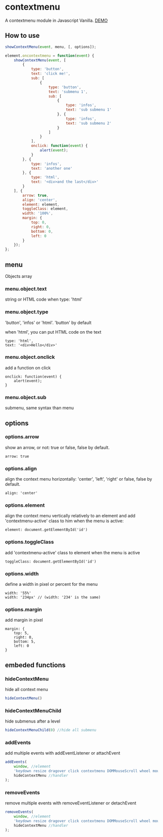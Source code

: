 # contextmenu
A contextmenu module in Javascript Vanilla. [DEMO](http://app.moonshark.fr/contextmenu/)
## How to use

```javascript
showContextMenu(event, menu, [, options]);

element.oncontextmenu = function(event) {
	showContextMenu(event, [
		{
			type: 'button',
			text: 'click me!',
			sub: [
				{
					type: 'button',
					text: 'submenu 1',
					sub: [
						{
							type: 'infos',	
							text: 'sub submenu 1'
						}, {
							type: 'infos',	
							text: 'sub submenu 2'
						}
					]
				}
			],
			onclick: function(event) {
				alert(event);
			}
		}, {
			type: 'infos',
			text: 'another one'
		}, {
			type: 'html',
			text: '<div>and the last</div>'
		}
	], {
		arrow: true, 
		align: 'center', 
		element: element, 
		toggleClass: element, 
		width: '100%', 
		margin: {
			top: 0,
			right: 0,
			bottom: 0,
			left: 0
		}
	});
};
```

## menu
Objects array
### menu.object.text
string or HTML code when type: 'html'
### menu.object.type
'button', 'infos' or 'html'. 'button' by default

when 'html', you can put HTML code on the text
	
	type: 'html',
	text: '<div>Hello</div>'
	
### menu.object.onclick
add a function on click

	onclick: function(event) {
		alert(event);
	}
	
### menu.object.sub
submenu, same syntax than menu

## options
### options.arrow
show an arrow, or not:
true or false, false by default.

	arrow: true
	
### options.align
align the context menu horizontally:
'center', 'left', 'right' or false, false by default.

	align: 'center'
	
### options.element 
align the context menu vertically relatively to an element and add 'contextmenu-active' class to him when the menu is active:

	element: document.getElementById('id')
	
### options.toggleClass
add 'contextmenu-active' class to element when the menu is active

	toggleClass: document.getElementById('id')
	
### options.width
define a width in pixel or percent for the menu

	width: '55%'
	width: '234px' // (width: '234' is the same)
	
### options.margin
add margin in pixel	

	margin: {
		top: 5,
		right: 0,
		bottom: 5,
		left: 0
	}
	
## embeded functions
### hideContextMenu
hide all context menu
```javascript
hideContextMenu()
```
### hideContextMenuChild
hide submenus after a level
```javascript
hideContextMenuChild(0) //hide all submenu
```
### addEvents
add multiple events with addEventListener or attachEvent
```javascript
addEvents(
	window, //element
	'keydown resize dragover click contextmenu DOMMouseScroll wheel mousewheel touch', //events
	hideContextMenu //handler
);
```
### removeEvents
remove multiple events with removeEventListener or detachEvent
```javascript
removeEvents(
	window, //element
	'keydown resize dragover click contextmenu DOMMouseScroll wheel mousewheel touch', //events
	hideContextMenu //handler
);
```
